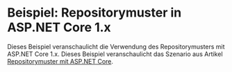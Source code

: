 # <a name="aspnet-core-repository-pattern-1x-sample"></a>Beispiel: Repositorymuster in ASP.NET Core 1.x

Dieses Beispiel veranschaulicht die Verwendung des Repositorymusters mit ASP.NET Core 1.x. Dieses Beispiel veranschaulicht das Szenario aus Artikel [Repositorymuster mit ASP.NET Core](https://docs.microsoft.com/aspnet/core/fundamentals/repository-pattern).
